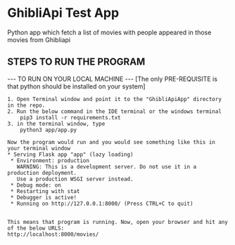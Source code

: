 # GhibliApi Test App
Python app which fetch a list of movies with people appeared in those movies from Ghibliapi
## STEPS TO RUN THE PROGRAM  ##

  --- TO RUN ON YOUR LOCAL MACHINE ---
    [The only PRE-REQUISITE is that python should be installed on your system]
    

    1. Open Terminal window and point it to the "GhibliApiApp" directory in the repo.
    2. Run the below command in the IDE terminal or the windows terminal
        pip3 install -r requirements.txt
    3. in the terminal window, type
        python3 app/app.py
        
    Now the program would run and you would see something like this in your terminal window
    * Serving Flask app "app" (lazy loading)
     * Environment: production
       WARNING: This is a development server. Do not use it in a production deployment.
       Use a production WSGI server instead.
     * Debug mode: on
     * Restarting with stat
     * Debugger is active!
     * Running on http://127.0.0.1:8000/ (Press CTRL+C to quit)


    This means that program is running. Now, open your browser and hit any of the below URLS:
    http://localhost:8000/movies/
